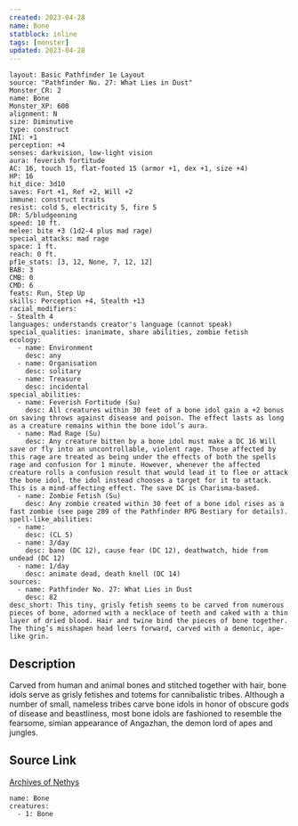 ```yaml
---
created: 2023-04-28
name: Bone
statblock: inline
tags: [monster]
updated: 2023-04-28
---
```

```statblock
layout: Basic Pathfinder 1e Layout
source: "Pathfinder No. 27: What Lies in Dust"
Monster_CR: 2
name: Bone
Monster_XP: 600
alignment: N
size: Diminutive
type: construct
INI: +1
perception: +4
senses: darkvision, low-light vision
aura: feverish fortitude
AC: 16, touch 15, flat-footed 15 (armor +1, dex +1, size +4)
HP: 16
hit_dice: 3d10
saves: Fort +1, Ref +2, Will +2
immune: construct traits
resist: cold 5, electricity 5, fire 5
DR: 5/bludgeoning
speed: 10 ft.
melee: bite +3 (1d2-4 plus mad rage)
special_attacks: mad rage
space: 1 ft.
reach: 0 ft.
pf1e_stats: [3, 12, None, 7, 12, 12]
BAB: 3
CMB: 0
CMD: 6
feats: Run, Step Up
skills: Perception +4, Stealth +13
racial_modifiers:
- Stealth 4
languages: understands creator's language (cannot speak)
special_qualities: inanimate, share abilities, zombie fetish
ecology:
  - name: Environment
    desc: any
  - name: Organisation
    desc: solitary
  - name: Treasure
    desc: incidental
special_abilities:
  - name: Feverish Fortitude (Su)
    desc: All creatures within 30 feet of a bone idol gain a +2 bonus on saving throws against disease and poison. The effect lasts as long as a creature remains within the bone idol’s aura.
  - name: Mad Rage (Su)
    desc: Any creature bitten by a bone idol must make a DC 16 Will save or fly into an uncontrollable, violent rage. Those affected by this rage are treated as being under the effects of both the spells rage and confusion for 1 minute. However, whenever the affected creature rolls a confusion result that would lead it to flee or attack the bone idol, the idol instead chooses a target for it to attack. This is a mind-affecting effect. The save DC is Charisma-based.
  - name: Zombie Fetish (Su)
    desc: Any zombie created within 30 feet of a bone idol rises as a fast zombie (see page 289 of the Pathfinder RPG Bestiary for details).
spell-like_abilities:
  - name:
    desc: (CL 5)
  - name: 3/day
    desc: bane (DC 12), cause fear (DC 12), deathwatch, hide from undead (DC 12)
  - name: 1/day
    desc: animate dead, death knell (DC 14)
sources:
  - name: Pathfinder No. 27: What Lies in Dust
    desc: 82
desc_short: This tiny, grisly fetish seems to be carved from numerous pieces of bone, adorned with a necklace of teeth and caked with a thin layer of dried blood. Hair and twine bind the pieces of bone together. The thing’s misshapen head leers forward, carved with a demonic, ape-like grin.
```
## Description
Carved from human and animal bones and stitched together with hair, bone idols serve as grisly fetishes and totems for cannibalistic tribes. Although a number of small, nameless tribes carve bone idols in honor of obscure gods of disease and beastliness, most bone idols are fashioned to resemble the fearsome, simian appearance of Angazhan, the demon lord of apes and jungles.
## Source Link
[Archives of Nethys](https://aonprd.com/MonsterDisplay.aspx?ItemName=Bone)
```encounter-table
name: Bone
creatures:
  - 1: Bone
```
